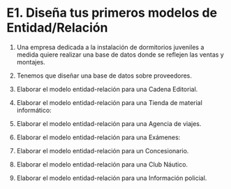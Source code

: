 # E1. Diseña tus primeros modelos de Entidad/Relación

1. Una empresa dedicada a la instalación de dormitorios juveniles a medida quiere realizar una base de datos donde se reflejen las ventas y montajes.

2. Tenemos que diseñar una base de datos sobre proveedores.

3. Elaborar el modelo entidad-relación para una Cadena Editorial.

4. Elaborar el modelo entidad-relación para una Tienda de material informático:

5. Elaborar el modelo entidad-relación para una Agencia de viajes.

6. Elaborar el modelo entidad-relación para una Exámenes:

7. Elaborar el modelo entidad-relación para un Concesionario.

8. Elaborar el modelo entidad-relación para una Club Náutico.

9. Elaborar el modelo entidad-relación para una Información policial.
